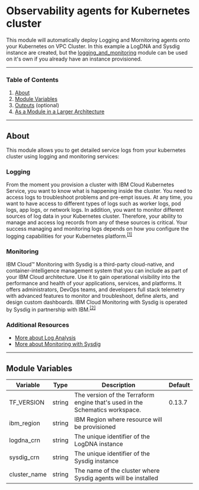 # Observability agents for Kubernetes cluster

This module will automatically deploy Logging and Mornitoring agents onto your Kubernetes on VPC Cluster. In this example a LogDNA and Sysdig instance are created, but the [logging_and_monitoring](./logging_and_monitoring) module can be used on it's own if you already have an instance provisioned.

---

### Table of Contents
1. [About](##about)
2. [Module Variables](##Module-Variables)
3. [Outputs](##Outputs) (optional)
4. [As a Module in a Larger Architecture](##As-a-Module-in-a-Larger-Architecture)

---

## About

This module allows you to get detailed service logs from your kubernetes cluster using logging and monitoring services:

### Logging

From the moment you provision a cluster with IBM Cloud Kubernetes Service, you want to know what is happening inside the cluster. You need to access logs to troubleshoot problems and pre-empt issues. At any time, you want to have access to different types of logs such as worker logs, pod logs, app logs, or network logs. In addition, you want to monitor different sources of log data in your Kubernetes cluster. Therefore, your ability to manage and access log records from any of these sources is critical. Your success managing and monitoring logs depends on how you configure the logging capabilities for your Kubernetes platform.<sup>[[1]](https://cloud.ibm.com/docs/services/Log-Analysis-with-LogDNA/tutorials?topic=LogDNA-kube)</sup>

### Monitoring

IBM Cloud™ Monitoring with Sysdig is a third-party cloud-native, and container-intelligence management system that you can include as part of your IBM Cloud architecture. Use it to gain operational visibility into the performance and health of your applications, services, and platforms. It offers administrators, DevOps teams, and developers full stack telemetry with advanced features to monitor and troubleshoot, define alerts, and design custom dashboards. IBM Cloud Monitoring with Sysdig is operated by Sysdig in partnership with IBM.<sup>[[2]](https://cloud.ibm.com/docs/services/Monitoring-with-Sysdig/tutorials?topic=Sysdig-about)</sup>

### Additional Resources

- [More about Log Analysis](https://cloud.ibm.com/docs/services/Log-Analysis-with-LogDNA)
- [More about Monitoring with Sysdig](https://cloud.ibm.com/docs/services/Monitoring-with-Sysdig)

---
## Module Variables

Variable     | Type   | Description                                                     | Default
------------ | ------ | --------------------------------------------------------------- |--------
TF_VERSION   | string | The version of the Terraform engine that's used in the Schematics workspace.                   | 0.13.7
ibm_region   | string | IBM Region where resource will be provisioned                   | 
logdna_crn   | string | The unique identifier of the LogDNA instance                    | 
sysdig_crn   | string | The unique identifier of the Sysdig instance                    | 
cluster_name | string | The name of the cluster where Sysdig agents will be installed   | 
